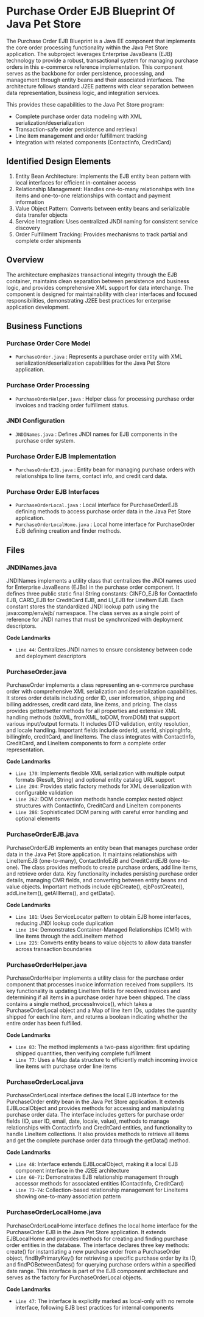 # Purchase Order EJB Blueprint Of Java Pet Store

The Purchase Order EJB Blueprint is a Java EE component that implements the core order processing functionality within the Java Pet Store application. The subproject leverages Enterprise JavaBeans (EJB) technology to provide a robust, transactional system for managing purchase orders in this e-commerce reference implementation. This component serves as the backbone for order persistence, processing, and management through entity beans and their associated interfaces. The architecture follows standard J2EE patterns with clear separation between data representation, business logic, and integration services.

This provides these capabilities to the Java Pet Store program:

- Complete purchase order data modeling with XML serialization/deserialization
- Transaction-safe order persistence and retrieval
- Line item management and order fulfillment tracking
- Integration with related components (ContactInfo, CreditCard)

## Identified Design Elements

1. Entity Bean Architecture: Implements the EJB entity bean pattern with local interfaces for efficient in-container access
2. Relationship Management: Handles one-to-many relationships with line items and one-to-one relationships with contact and payment information
3. Value Object Pattern: Converts between entity beans and serializable data transfer objects
4. Service Integration: Uses centralized JNDI naming for consistent service discovery
5. Order Fulfillment Tracking: Provides mechanisms to track partial and complete order shipments

## Overview
The architecture emphasizes transactional integrity through the EJB container, maintains clean separation between persistence and business logic, and provides comprehensive XML support for data interchange. The component is designed for maintainability with clear interfaces and focused responsibilities, demonstrating J2EE best practices for enterprise application development.

## Business Functions

### Purchase Order Core Model
- `PurchaseOrder.java` : Represents a purchase order entity with XML serialization/deserialization capabilities for the Java Pet Store application.

### Purchase Order Processing
- `PurchaseOrderHelper.java` : Helper class for processing purchase order invoices and tracking order fulfillment status.

### JNDI Configuration
- `JNDINames.java` : Defines JNDI names for EJB components in the purchase order system.

### Purchase Order EJB Implementation
- `PurchaseOrderEJB.java` : Entity bean for managing purchase orders with relationships to line items, contact info, and credit card data.

### Purchase Order EJB Interfaces
- `PurchaseOrderLocal.java` : Local interface for PurchaseOrderEJB defining methods to access purchase order data in the Java Pet Store application.
- `PurchaseOrderLocalHome.java` : Local home interface for PurchaseOrder EJB defining creation and finder methods.

## Files
### JNDINames.java

JNDINames implements a utility class that centralizes the JNDI names used for Enterprise JavaBeans (EJBs) in the purchase order component. It defines three public static final String constants: CINFO_EJB for ContactInfo EJB, CARD_EJB for CreditCard EJB, and LI_EJB for LineItem EJB. Each constant stores the standardized JNDI lookup path using the java:comp/env/ejb/ namespace. The class serves as a single point of reference for JNDI names that must be synchronized with deployment descriptors.

 **Code Landmarks**
- `Line 44`: Centralizes JNDI names to ensure consistency between code and deployment descriptors
### PurchaseOrder.java

PurchaseOrder implements a class representing an e-commerce purchase order with comprehensive XML serialization and deserialization capabilities. It stores order details including order ID, user information, shipping and billing addresses, credit card data, line items, and pricing. The class provides getter/setter methods for all properties and extensive XML handling methods (toXML, fromXML, toDOM, fromDOM) that support various input/output formats. It includes DTD validation, entity resolution, and locale handling. Important fields include orderId, userId, shippingInfo, billingInfo, creditCard, and lineItems. The class integrates with ContactInfo, CreditCard, and LineItem components to form a complete order representation.

 **Code Landmarks**
- `Line 170`: Implements flexible XML serialization with multiple output formats (Result, String) and optional entity catalog URL support
- `Line 204`: Provides static factory methods for XML deserialization with configurable validation
- `Line 262`: DOM conversion methods handle complex nested object structures with ContactInfo, CreditCard and LineItem components
- `Line 286`: Sophisticated DOM parsing with careful error handling and optional elements
### PurchaseOrderEJB.java

PurchaseOrderEJB implements an entity bean that manages purchase order data in the Java Pet Store application. It maintains relationships with LineItemEJB (one-to-many), ContactInfoEJB and CreditCardEJB (one-to-one). The class provides methods to create purchase orders, add line items, and retrieve order data. Key functionality includes persisting purchase order details, managing CMR fields, and converting between entity beans and value objects. Important methods include ejbCreate(), ejbPostCreate(), addLineItem(), getAllItems(), and getData().

 **Code Landmarks**
- `Line 181`: Uses ServiceLocator pattern to obtain EJB home interfaces, reducing JNDI lookup code duplication
- `Line 194`: Demonstrates Container-Managed Relationships (CMR) with line items through the addLineItem method
- `Line 225`: Converts entity beans to value objects to allow data transfer across transaction boundaries
### PurchaseOrderHelper.java

PurchaseOrderHelper implements a utility class for the purchase order component that processes invoice information received from suppliers. Its key functionality is updating LineItem fields for received invoices and determining if all items in a purchase order have been shipped. The class contains a single method, processInvoice(), which takes a PurchaseOrderLocal object and a Map of line item IDs, updates the quantity shipped for each line item, and returns a boolean indicating whether the entire order has been fulfilled.

 **Code Landmarks**
- `Line 83`: The method implements a two-pass algorithm: first updating shipped quantities, then verifying complete fulfillment
- `Line 77`: Uses a Map data structure to efficiently match incoming invoice line items with purchase order line items
### PurchaseOrderLocal.java

PurchaseOrderLocal interface defines the local EJB interface for the PurchaseOrder entity bean in the Java Pet Store application. It extends EJBLocalObject and provides methods for accessing and manipulating purchase order data. The interface includes getters for purchase order fields (ID, user ID, email, date, locale, value), methods to manage relationships with ContactInfo and CreditCard entities, and functionality to handle LineItem collections. It also provides methods to retrieve all items and get the complete purchase order data through the getData() method.

 **Code Landmarks**
- `Line 48`: Interface extends EJBLocalObject, making it a local EJB component interface in the J2EE architecture
- `Line 60-71`: Demonstrates EJB relationship management through accessor methods for associated entities (ContactInfo, CreditCard)
- `Line 73-74`: Collection-based relationship management for LineItems showing one-to-many association pattern
### PurchaseOrderLocalHome.java

PurchaseOrderLocalHome interface defines the local home interface for the PurchaseOrder EJB in the Java Pet Store application. It extends EJBLocalHome and provides methods for creating and finding purchase order entities in the database. The interface declares three key methods: create() for instantiating a new purchase order from a PurchaseOrder object, findByPrimaryKey() for retrieving a specific purchase order by its ID, and findPOBetweenDates() for querying purchase orders within a specified date range. This interface is part of the EJB component architecture and serves as the factory for PurchaseOrderLocal objects.

 **Code Landmarks**
- `Line 47`: The interface is explicitly marked as local-only with no remote interface, following EJB best practices for internal components

[Generated by the Sage AI expert workbench: 2025-03-29 21:37:00  https://sage-tech.ai/workbench]: #